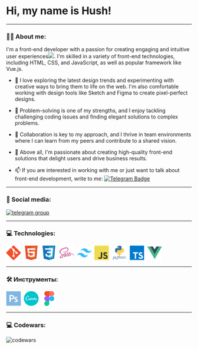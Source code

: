 # Hi, my name is Hush!

---

### :man_technologist: About me:

I'm a front-end developer with a passion for creating engaging and intuitive user experiences<img src="https://media.giphy.com/media/WUlplcMpOCEmTGBtBW/giphy.gif" width="30px">. I'm skilled in a variety of front-end technologies, including HTML, CSS, and JavaScript, as well as popular framework like Vue.js.
- 🎨 I love exploring the latest design trends and experimenting with creative ways to bring them to life on the web. I'm also comfortable working with design tools like Sketch and Figma to create pixel-perfect designs.

- 🤔 Problem-solving is one of my strengths, and I enjoy tackling challenging coding issues and finding elegant solutions to complex problems.

- 🌟 Collaboration is key to my approach, and I thrive in team environments where I can learn from my peers and contribute to a shared vision.

- 🚀 Above all, I'm passionate about creating high-quality front-end solutions that delight users and drive business results.

- 📫 If you are interested in working with me or just want to talk about front-end development, write to me:  [![Telegram Badge](https://img.shields.io/badge/-GanievHush-blue?style=flat&logo=Telegram&logoColor=white)](https://t.me/Such_is_the_fate_of_the_poet) 

---

### 🤝 Social media:

  <div id="badges">
    <a href="https://t.me/Such_is_the_fate_of_the_poet" target="_blank">
      <img src="https://cdn-icons-png.flaticon.com/512/2111/2111646.png" width="40" height="40" alt="telegram group" />
    </a>
  </div>

---

### 💻 Technologies:

<div>
  <img src="https://github.com/devicons/devicon/blob/master/icons/git/git-original.svg" title="git" alt="git" width="40" height="40"/>&nbsp
  <img src="https://github.com/devicons/devicon/blob/master/icons/html5/html5-original.svg" title="html5" alt="html5" width="40" height="40"/>&nbsp
  <img src="https://github.com/devicons/devicon/blob/master/icons/css3/css3-original.svg" title="css" alt="css" width="40" height="40"/>&nbsp
  <img src="https://github.com/devicons/devicon/blob/master/icons/sass/sass-original.svg" title="sass" alt="sass" width="40" height="40"/>&nbsp
  <img src="https://github.com/devicons/devicon/blob/master/icons/tailwindcss/tailwindcss-plain.svg" title="tw" alt="tw" width="40" height="40"/>&nbsp
  <img src="https://github.com/devicons/devicon/blob/master/icons/javascript/javascript-original.svg" title="javascript" alt="javascript" width="40" 
  height="40"/>&nbsp
  <img src="https://github.com/devicons/devicon/blob/master/icons/python/python-original-wordmark.svg" title="python" alt="python" width="40" height="40"/>&nbsp
  <img src="https://github.com/devicons/devicon/blob/master/icons/typescript/typescript-original.svg" title="ts" alt="ts" width="40" height="40"/>&nbsp 
  <img src="https://github.com/devicons/devicon/blob/master/icons/vuejs/vuejs-original.svg" title="vue.js" alt="vue.js" width="40" height="40"/>&nbsp
</div>

---

### 🛠 Инструменты:

<div>
  <img src="https://github.com/devicons/devicon/blob/master/icons/photoshop/photoshop-plain.svg" title="photoshop" alt="photoshop" width="40" height="40"/>&nbsp;
  <img src="https://github.com/devicons/devicon/blob/master/icons/canva/canva-original.svg" title="canva" alt="canva" width="40" height="40"/>&nbsp;
  <img src="https://github.com/devicons/devicon/blob/master/icons/figma/figma-original.svg" title="figma" alt="figma" width="40" height="40"/>&nbsp;
</div>

---

### 💻 Codewars:

![codewars](https://www.codewars.com/users/GanievHush/badges/large)

